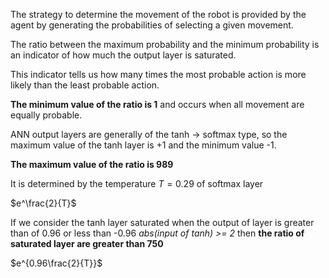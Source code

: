 The strategy to determine the movement of the robot is provided by the agent by generating the probabilities of selecting a given movement.

The ratio between the maximum probability and the minimum probability is an indicator of how much the output layer is saturated.

This indicator tells us how many times the most probable action is more likely than the least probable action.

**The minimum value of the ratio is 1** and occurs when all movement are equally probable.

ANN output layers are generally of the tanh -> softmax type, so the maximum value of the tanh layer is +1 and the minimum value -1.

**The maximum value of the ratio is 989**

It is determined by the temperature $T=0.29$ of softmax layer

$e^\frac{2}{T}$

 If we consider the tanh layer saturated when the output of layer is greater than of 0.96 or less than -0.96 _abs(input of tanh) >= 2_ then **the ratio of saturated layer are greater than 750**
 
 $e^{0.96\frac{2}{T}}$

